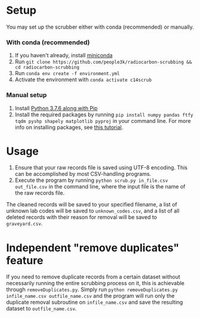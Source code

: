 # Setup

You may set up the scrubber either with conda (recommended) or manually.

### With conda (recommended)
1.  If you haven't already, install [miniconda](https://docs.conda.io/en/latest/miniconda.html)
2.  Run ``git clone https://github.com/people3k/radiocarbon-scrubbing && cd radiocarbon-scrubbing``
3.  Run ``conda env create -f environment.yml``
4.  Activate the environment with ``conda activate c14scrub``

### Manual setup
1.  Install [Python 3.7.6 along with Pip](https://www.python.org/downloads/release/python-376/)
2.  Install the required packages by running ``pip install numpy pandas ftfy tqdm pyshp shapely matplotlib pyproj`` in your command line. For more info on installing packages, see [this tutorial](https://packaging.python.org/tutorials/installing-packages/).

# Usage

1.  Ensure that your raw records file is saved using UTF-8 encoding. This can be accomplished by most CSV-handling programs.
2.  Execute the program by running ``python scrub.py in_file.csv out_file.csv`` in the command line, where the input file is the name of the raw records file.

The cleaned records will be saved to your specified filename, a list of unknown lab codes will be saved to ``unknown_codes.csv``, and a list of all deleted records with their reason for removal will be saved to ``graveyard.csv``.

# Independent "remove duplicates" feature

If you need to remove duplicate records from a certain dataset without necessarily running the entire scrubbing process on it, this is achievable through ``removeDuplicates.py``. Simply run ``python removeDuplicates.py infile_name.csv outfile_name.csv`` and the program will run only the duplicate removal subroutine on ``infile_name.csv`` and save the resulting dataset to ``outfile_name.csv``.
